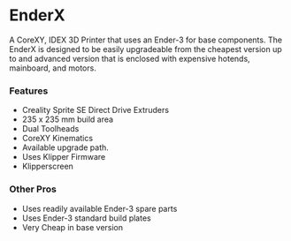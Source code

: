 # EnderX
A CoreXY, IDEX 3D Printer that uses an Ender-3 for base components. The EnderX is designed to be easily upgradeable from the cheapest version up to and advanced version that is enclosed with expensive hotends, mainboard, and motors.

### Features
- Creality Sprite SE Direct Drive Extruders
- 235 x 235 mm build area
- Dual Toolheads
- CoreXY Kinematics
- Available upgrade path.
- Uses Klipper Firmware
- Klipperscreen

### Other Pros
- Uses readily available Ender-3 spare parts
- Uses Ender-3 standard build plates
- Very Cheap in base version

